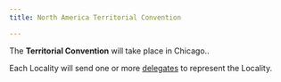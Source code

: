 ```yaml
---
title: North America Territorial Convention 

---
```


The **Territorial Convention** will take place in Chicago..

Each Locality will send one or more [delegates](delegates.html) to represent the Locality.



